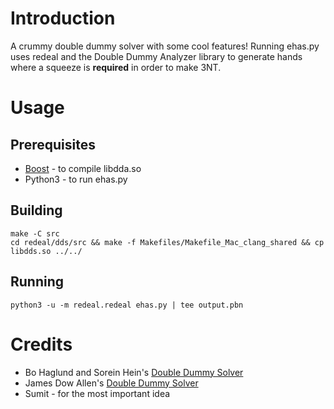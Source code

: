 # Introduction

A crummy double dummy solver with some cool features!
Running ehas.py uses redeal and the Double Dummy Analyzer library to generate
hands where a squeeze is **required** in order to make 3NT.

# Usage

## Prerequisites

* [Boost](https://github.com/boostorg/boost) - to compile libdda.so
* Python3 - to run ehas.py

## Building

```
make -C src
cd redeal/dds/src && make -f Makefiles/Makefile_Mac_clang_shared && cp libdds.so ../../
```

## Running

```
python3 -u -m redeal.redeal ehas.py | tee output.pbn
```

# Credits

* Bo Haglund and Sorein Hein's [Double Dummy Solver](https://github.com/dds-bridge/dds)
* James Dow Allen's [Double Dummy Solver](https://fabpedigree.com/james/dbldum.htm)
* Sumit - for the most important idea
